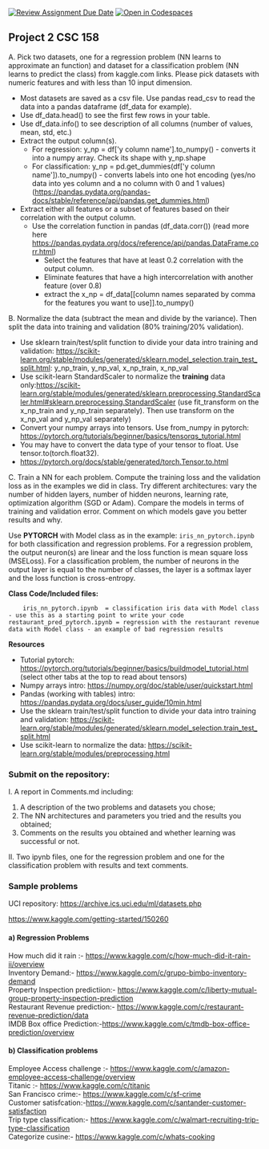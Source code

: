 [![Review Assignment Due Date](https://classroom.github.com/assets/deadline-readme-button-22041afd0340ce965d47ae6ef1cefeee28c7c493a6346c4f15d667ab976d596c.svg)](https://classroom.github.com/a/VLh3GZkS)
[![Open in Codespaces](https://classroom.github.com/assets/launch-codespace-2972f46106e565e64193e422d61a12cf1da4916b45550586e14ef0a7c637dd04.svg)](https://classroom.github.com/open-in-codespaces?assignment_repo_id=19408365)
## Project 2 CSC 158
	  
A. Pick two datasets, one for a regression problem (NN learns to approximate an function) and dataset for a classification problem (NN learns to predict the class) from kaggle.com links. Please pick datasets with numeric features and with less than 10 input dimension. 
 - Most datasets are saved as a csv file. Use pandas read_csv to read the data into a pandas dataframe (df_data for example).
 - Use df_data.head() to see the first few rows in your table.
 - Use df_data.info() to see description of all columns (number of values, mean, std, etc.)
 - Extract the output column(s).
 	- For regression: y_np = df['y column name'].to_numpy()  - converts it into a numpy array. Check its shape with y_np.shape
  	- For classification: y_np = pd.get_dummies(df['y column name']).to_numpy() - converts labels into one hot encoding (yes/no data into yes column and a no column with 0 and 1 values) (https://pandas.pydata.org/pandas-docs/stable/reference/api/pandas.get_dummies.html)
- Extract either all features or a subset of features based on their correlation with the output column.
	- Use the correlation function in pandas (df_data.corr()) (read more here https://pandas.pydata.org/docs/reference/api/pandas.DataFrame.corr.html)
        - Select the features that have at least 0.2 correlation with the output column.
        - Eliminate features that have a high intercorrelation with another feature (over 0.8)
        - extract the x_np = df_data[[column names separated by comma for the features you want to use]].to_numpy()

B. Normalize the data (subtract the mean and divide by the variance). Then split the data into training and validation (80% training/20% validation). 

 - Use sklearn train/test/split function to divide your data intro training and validation: https://scikit-learn.org/stable/modules/generated/sklearn.model_selection.train_test_split.html: y_np_train, y_np_val, x_np_train, x_np_val
 - Use scikit-learn StandardScaler to normalize the **training** data only:https://scikit-learn.org/stable/modules/generated/sklearn.preprocessing.StandardScaler.html#sklearn.preprocessing.StandardScaler (use fit_transform on the x_np_train and y_np_train separately). Then use transform on the x_np_val and y_np_val separately)
 - Convert your numpy arrays  into tensors. Use from_numpy in pytorch: https://pytorch.org/tutorials/beginner/basics/tensorqs_tutorial.html
 - You may have to convert the data type of your tensor to float. Use tensor.to(torch.float32).
 - https://pytorch.org/docs/stable/generated/torch.Tensor.to.html

C. Train a NN for each problem. Compute the training loss and the validation loss as in the examples we did in class. Try different architectures: vary the number of hidden layers, number of hidden neurons, learning rate, optimization algorithm (SGD or Adam). Compare the models in terms of training and validation error. Comment on which models gave you better results and why. 

Use **PYTORCH** with Model class as in the example: `iris_nn_pytorch.ipynb` for both classification and regression problems. For a regression problem, the output neuron(s) are linear and the loss function is mean square loss (MSELoss). For a classification problem, the number of neurons in the output layer is equal to the number of classes, the layer is a softmax layer and the loss function is cross-entropy. 

**Class Code/Included files:**

        iris_nn_pytorch.ipynb  = classification iris data with Model class - use this as a starting point to write your code
	restaurant_pred_pytorch.ipynb = regression with the restaurant revenue data with Model class - an example of bad regression results

**Resources**
 - Tutorial pytorch: https://pytorch.org/tutorials/beginner/basics/buildmodel_tutorial.html (select other tabs at the top to read about tensors)
 - Numpy arrays intro: https://numpy.org/doc/stable/user/quickstart.html 
 - Pandas (working with tables) intro: https://pandas.pydata.org/docs/user_guide/10min.html 
 - Use the sklearn train/test/split function to divide your data intro training and validation: https://scikit-learn.org/stable/modules/generated/sklearn.model_selection.train_test_split.html
 - Use scikit-learn to normalize the data: https://scikit-learn.org/stable/modules/preprocessing.html
   
### Submit on the repository: 

I. A report in Comments.md including: 

1. A description of the two problems and datasets you chose;
2. The NN architectures and parameters you tried and the results you obtained; 
3. Comments on the results you obtained and whether learning was successful or not. 

II. Two ipynb files, one for the regression problem and one for the classification problem with results and text comments. 


### Sample problems

UCI repository: https://archive.ics.uci.edu/ml/datasets.php 

https://www.kaggle.com/getting-started/150260

#### a) Regression Problems

How much did it rain :- https://www.kaggle.com/c/how-much-did-it-rain-ii/overview <br>
Inventory Demand:- https://www.kaggle.com/c/grupo-bimbo-inventory-demand <br>
Property Inspection predictiion:- https://www.kaggle.com/c/liberty-mutual-group-property-inspection-prediction <br>
Restaurant Revenue prediction:- https://www.kaggle.com/c/restaurant-revenue-prediction/data <br>
IMDB Box office Prediction:-https://www.kaggle.com/c/tmdb-box-office-prediction/overview <br>

#### b) Classification problems

Employee Access challenge :- https://www.kaggle.com/c/amazon-employee-access-challenge/overview <br>
Titanic :- https://www.kaggle.com/c/titanic <br>
San Francisco crime:- https://www.kaggle.com/c/sf-crime <br>
Customer satisfcation:-https://www.kaggle.com/c/santander-customer-satisfaction <br>
Trip type classification:- https://www.kaggle.com/c/walmart-recruiting-trip-type-classification <br>
Categorize cusine:- https://www.kaggle.com/c/whats-cooking <br>
